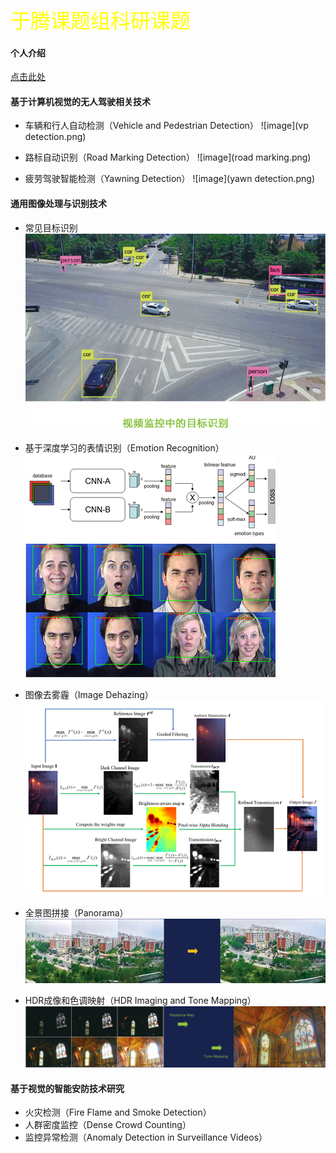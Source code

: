 <font color=yellow size=6>于腾课题组科研课题</font>

#### 个人介绍
<a href="/index-cn.html">点击此处</a>

#### 基于计算机视觉的无人驾驶相关技术
- 车辆和行人自动检测（Vehicle and Pedestrian Detection）
![image](vp detection.png)

- 路标自动识别（Road Marking Detection）
![image](road marking.png)

- 疲劳驾驶智能检测（Yawning Detection）
![image](yawn detection.png)

#### 通用图像处理与识别技术
- 常见目标识别
![image](obj.png)

- 基于深度学习的表情识别（Emotion Recognition）
![image](emotion.png)

- 图像去雾霾（Image Dehazing）
![image](flowchart.png)

- 全景图拼接（Panorama）
![image](pano.png)

- HDR成像和色调映射（HDR Imaging and Tone Mapping）
![image](hdr.png)

#### 基于视觉的智能安防技术研究
- 火灾检测（Fire Flame and Smoke Detection）
- 人群密度监控（Dense Crowd Counting）
- 监控异常检测（Anomaly Detection in Surveillance Videos）
